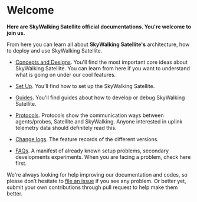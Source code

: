 # Welcome
**Here are SkyWalking Satellite official documentations. You're welcome to join us.**

From here you can learn all about  **SkyWalking Satellite's** architecture, how to deploy and use SkyWalking Satellite.

- [Concepts and Designs](en/concepts-and-designs/README.md). You'll find the most important core ideas about SkyWalking Satellite. You can learn from here if you want to understand what is going on under our cool features.
- [Set Up](en/setup/README.md). You'll find how to set up the SkyWalking Satellite.

- [Guides](en/guides/README.md). You'll find guides about how to develop or debug SkyWalking Satellite.

- [Protocols](https://github.com/apache/skywalking/tree/master/docs/en/protocols/README.md). Protocols show the communication ways between agents/probes, Satellite and SkyWalking. Anyone interested in uplink telemetry data should definitely read this.

- [Change logs](../CHANGES.md). The feature records of the different versions.

- [FAQs](en/FAQ/README.md). A manifest of already known setup problems, secondary developments experiments. When you are facing a problem, check here first.

We're always looking for help improving our documentation and codes, so please don’t hesitate to [file an issue](https://github.com/apache/skywalking/issues/new) 
if you see any problem. 
Or better yet, submit your own contributions through pull request to help make them better.

